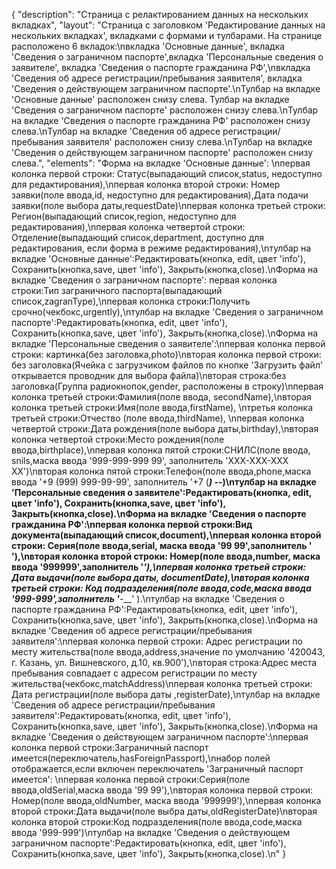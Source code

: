 {
"description": "Страница с релактированием данных на нескольких вкладках",
"layout": "Страница с заголовком 'Редактирование данных на нескольких вкладках', вкладками с формами и тулбарами. На странице расположено 6 вкладок:\nвкладка 'Основные данные', вкладка 'Сведения о заграничном паспорте',вкладка 'Персональные сведения о заявителе', вкладка 'Сведения о паспорте гражданина РФ',\nвкладка 'Сведения об адресе регистрации/пребывания заявителя', вкладка 'Сведения о действующем заграничном паспорте'.\nТулбар на вкладке 'Основные данные' расположен снизу слева. Тулбар на вкладке 'Сведения о заграничном паспорте' расположен снизу слева.\nТулбар на вкладке 'Сведения о паспорте гражданина РФ' расположен снизу слева.\nТулбар на вкладке 'Сведения об адресе регистрации/пребывания заявителя' расположен снизу слева.\nТулбар на вкладке 'Сведения о действующем заграничном паспорте' расположен снизу слева.",
"elements": "Форма на вкладке 'Основные данные': \nпервая колонка первой строки: Статус(выпадающий список,status, недоступно для редактирования),\nпервая колонка второй строки: Номер заявки(поле ввода,id, недоступно для редактирования),Дата подачи заявки(поле выбора даты,requestDate)\nпервая колонка третьей строки: Регион(выпадающий список,region, недоступно для редактирования),\nпервая колонка четвертой строки: Отделение(выпадающий список,department, доступно для редактирования, если форма в режиме редактирования),\nтулбар на вкладке 'Основные данные':Редактировать(кнопка, edit, цвет 'info'), Сохранить(кнопка,save, цвет 'info'), Закрыть(кнопка,close).\nФорма на вкладке 'Сведения о заграничном паспорте': первая колонка строки:Тип заграничного паспорта(выпадающий список,zagranType),\nпервая колонка строки:Получить срочно(чекбокс,urgently),\nтулбар на вкладке 'Сведения о заграничном паспорте':Редактировать(кнопка, edit, цвет 'info'), Сохранить(кнопка,save, цвет 'info'), Закрыть(кнопка,close).\nФорма на вкладке 'Персональные сведения о заявителе':\nпервая колонка первой строки: картинка(без заголовка,photo)\nвторая колонка первой строки:  без заголовка(Ячейка с загрузчиком файлов по кнопке 'Загрузить файл' открывается проводник для выбора файла)\nвторая строка:без заголовка(Группа радиокнопок,gender, расположены в строку)\nпервая колонка третьей строки:Фамилия(поле ввода, secondName),\nвторая колонка третьей строки:Имя(поле ввода,firstName), \nтретья колонка третьей строки:Отчество (поле ввода,thirdName), \nпервая колонка четвертой строки:Дата рождения(поле выбора даты,birthday),\nвторая колонка четвертой строки:Место рождения(поле ввода,birthplace),\nпервая колонка пятой строки:СНИЛС(поле ввода, snils,маска ввода '999-999-999 99', заполнитель 'XXX-XXX-XXX XX')\nвторая колонка пятой строки:Телефон(поле ввода,phone,маска ввода '+9 (999) 999-99-99', заполнитель '+7 (___) ___-__-__)\nтулбар на вкладке 'Персональные сведения о заявителе':Редактировать(кнопка, edit, цвет 'info'), Сохранить(кнопка,save, цвет 'info'), Закрыть(кнопка,close).\nФорма на вкладке 'Сведения о паспорте гражданина РФ':\nпервая колонка первой строки:Вид документа(выпадающий список,document),\nпервая колонка второй строки: Серия(поле ввода,serial, маска ввода '99 99',заполнитель '__ __'),\nвторая колонка второй строки: Номер(поле ввода,number, маска ввода '999999',заполнитель '______'),\nпервая колонка третьей строки: Дата выдачи(поле выбора даты, documentDate),\nвторая колонка третьей строки: Код подразделения(поле ввода,code,маска ввода '999-999',заполнитель '___-___' ).\nтулбар на вкладке 'Сведения о паспорте гражданина РФ':Редактировать(кнопка, edit, цвет 'info'), Сохранить(кнопка,save, цвет 'info'), Закрыть(кнопка,close).\nФорма на вкладке 'Сведения об адресе регистрации/пребывания заявителя':\nпервая колонка первой строки: Адрес регистрации по месту жительства(поле ввода,address,значение по умолчанию '420043, г. Казань, ул. Вишневского, д.10, кв.900'),\nвторая строка:Адрес места пребывания совпадает с адресом регистрации по месту жительства(чекбокс,matchAddress)\nпервая колонка третьей строки: Дата регистрации(поле выбора даты ,registerDate),\nтулбар на вкладке 'Сведения об адресе регистрации/пребывания заявителя':Редактировать(кнопка, edit, цвет 'info'), Сохранить(кнопка,save, цвет 'info'), Закрыть(кнопка,close).\nФорма на вкладке 'Сведения о действующем заграничном паспорте':\nпервая колонка первой строки:Заграничный паспорт имеется(переключатель,hasForeignPassport),\nнабор полей отображается,если включен переключатель 'Заграничный паспорт имеется': \nпервая колонка первой строки:Серия(поле ввода,oldSerial,маска ввода '99 99'),\nвторая колонка первой строки: Номер(поле ввода,oldNumber, маска ввода '999999'),\nпервая колонка второй строки:Дата выдачи(поле выбра даты,oldRegisterDate)\nвторая колонка второй строки:Код подразделения(поле ввода,code,маска ввода '999-999')\nтулбар на вкладке 'Сведения о действующем заграничном паспорте':Редактировать(кнопка, edit, цвет 'info'), Сохранить(кнопка,save, цвет 'info'), Закрыть(кнопка,close).\n"
}
